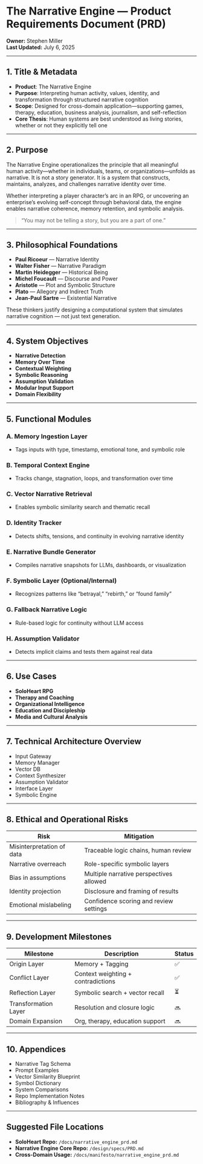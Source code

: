 # The Narrative Engine — Product Requirements Document (PRD)

**Owner:** Stephen Miller  
**Last Updated:** July 6, 2025

---

## 1. Title & Metadata

- **Product**: The Narrative Engine  
- **Purpose**: Interpreting human activity, values, identity, and transformation through structured narrative cognition  
- **Scope**: Designed for cross-domain application—supporting games, therapy, education, business analysis, journalism, and self-reflection  
- **Core Thesis**: Human systems are best understood as living stories, whether or not they explicitly tell one

---

## 2. Purpose

The Narrative Engine operationalizes the principle that all meaningful human activity—whether in individuals, teams, or organizations—unfolds as narrative. It is not a story generator. It is a system that constructs, maintains, analyzes, and challenges narrative identity over time.

Whether interpreting a player character’s arc in an RPG, or uncovering an enterprise’s evolving self-concept through behavioral data, the engine enables narrative coherence, memory retention, and symbolic analysis.

> “You may not be telling a story, but you are a part of one.”

---

## 3. Philosophical Foundations

- **Paul Ricoeur** — Narrative Identity  
- **Walter Fisher** — Narrative Paradigm  
- **Martin Heidegger** — Historical Being  
- **Michel Foucault** — Discourse and Power  
- **Aristotle** — Plot and Symbolic Structure  
- **Plato** — Allegory and Indirect Truth  
- **Jean-Paul Sartre** — Existential Narrative

These thinkers justify designing a computational system that simulates narrative cognition — not just text generation.

---

## 4. System Objectives

- **Narrative Detection**  
- **Memory Over Time**  
- **Contextual Weighting**  
- **Symbolic Reasoning**  
- **Assumption Validation**  
- **Modular Input Support**  
- **Domain Flexibility**

---

## 5. Functional Modules

### A. Memory Ingestion Layer  
- Tags inputs with type, timestamp, emotional tone, and symbolic role

### B. Temporal Context Engine  
- Tracks change, stagnation, loops, and transformation over time

### C. Vector Narrative Retrieval  
- Enables symbolic similarity search and thematic recall

### D. Identity Tracker  
- Detects shifts, tensions, and continuity in evolving narrative identity

### E. Narrative Bundle Generator  
- Compiles narrative snapshots for LLMs, dashboards, or visualization

### F. Symbolic Layer (Optional/Internal)  
- Recognizes patterns like “betrayal,” “rebirth,” or “found family”

### G. Fallback Narrative Logic  
- Rule-based logic for continuity without LLM access

### H. Assumption Validator  
- Detects implicit claims and tests them against real data

---

## 6. Use Cases

- **SoloHeart RPG**  
- **Therapy and Coaching**  
- **Organizational Intelligence**  
- **Education and Discipleship**  
- **Media and Cultural Analysis**

---

## 7. Technical Architecture Overview

- Input Gateway  
- Memory Manager  
- Vector DB  
- Context Synthesizer  
- Assumption Validator  
- Interface Layer  
- Symbolic Engine

---

## 8. Ethical and Operational Risks

| Risk | Mitigation |
|------|------------|
| Misinterpretation of data | Traceable logic chains, human review |
| Narrative overreach | Role-specific symbolic layers |
| Bias in assumptions | Multiple narrative perspectives allowed |
| Identity projection | Disclosure and framing of results |
| Emotional mislabeling | Confidence scoring and review settings |

---

## 9. Development Milestones

| Milestone | Description | Status |
|----------|-------------|--------|
| Origin Layer | Memory + Tagging | ✅  
| Conflict Layer | Context weighting + contradictions | ✅  
| Reflection Layer | Symbolic search + vector recall | ⏳  
| Transformation Layer | Resolution and closure logic | 🔜  
| Domain Expansion | Org, therapy, education support | 🔜  

---

## 10. Appendices

- Narrative Tag Schema  
- Prompt Examples  
- Vector Similarity Blueprint  
- Symbol Dictionary  
- System Comparisons  
- Repo Implementation Notes  
- Bibliography & Influences

---

## Suggested File Locations

- **SoloHeart Repo:** `/docs/narrative_engine_prd.md`
- **Narrative Engine Core Repo:** `/design/specs/PRD.md`
- **Cross-Domain Usage:** `/docs/manifesto/narrative_engine_prd.md`
